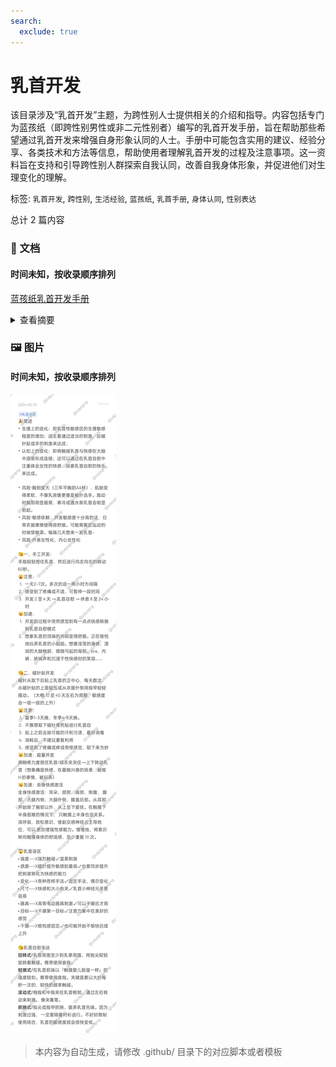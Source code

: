 ```yaml
---
search:
  exclude: true
---
```



# 乳首开发

该目录涉及“乳首开发”主题，为跨性别人士提供相关的介绍和指导。内容包括专门为蓝孩纸（即跨性别男性或非二元性别者）编写的乳首开发手册，旨在帮助那些希望通过乳首开发来增强自身形象认同的人士。手册中可能包含实用的建议、经验分享、各类技术和方法等信息，帮助使用者理解乳首开发的过程及注意事项。这一资料旨在支持和引导跨性别人群探索自我认同，改善自我身体形象，并促进他们对生理变化的理解。


标签: `乳首开发`, `跨性别`, `生活经验`, `蓝孩纸`, `乳首手册`, `身体认同`, `性别表达`


总计 2 篇内容



### 📄 文档


#### 时间未知，按收录顺序排列



[蓝孩纸乳首开发手册](蓝孩纸乳首开发手册_page.md)<details><summary>查看摘要</summary>

该文件是一本关于男性乳首开发的手册，详细地探讨了乳首在性愉悦中的作用以及如何通过不同的方法提升乳首的敏感度。这本手册提供了各种乳首开发的技巧，包括安全的乳首提高技术、风险注意事项以及乳首刺激时可能产生的身体反应和心理变化。内容中提到，通过定期刺激乳首，男性可以逐步增加对乳首的性感知，从而实现更丰富的性体验。手册详细介绍了使用磁气针贴的方法，以及如何在不使用工具的情况下，通过手工刺激慢慢提升乳首敏感度。此外，手册还提供了关键信息，如在进行开发时可能遇到的身体状况变化，以及心理因素如何影响敏感度的发展。总的来说，这本手册为希望探索性愉悦的人群提供了实用的指导与建议。
</details>



### 🖼️ 图片


#### 时间未知，按收录顺序排列


![乳首开发](乳首开发.jpg)


> 本内容为自动生成，请修改 .github/ 目录下的对应脚本或者模板
